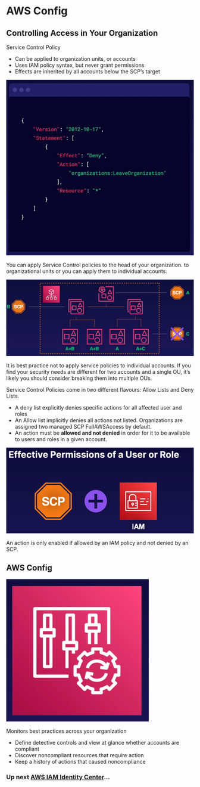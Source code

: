 # AWS Config

## Controlling Access in Your Organization

Service Control Policy

- Can be applied to organization units, or accounts
- Uses IAM policy syntax, but never grant permissions
- Effects are inherited by all accounts below the SCP’s target

![AWS Config](../../assets/aws-security-service-control-policy.png)

You can apply Service Control policies to the head of your organization. to organizational units or you can apply them to individual accounts.

![AWS Config](../../assets/aws-security-service-control-policy-example.png)

It is best practice not to apply service policies to individual accounts. If you find your security needs are different for two accounts and a single OU, it’s likely you should consider breaking them into multiple OUs.

Service Control Policies come in two different flavours: Allow Lists and Deny Lists.

- A deny list explicitly denies specific actions for all affected user and roles
- An Allow list implicitly denies all actions not listed. Organizations are assigned two managed SCP FullAWSAccess by default.
- An action must be **allowed and not denied** in order for it to be available to users and roles in a given account.

![AWS Config](../../assets/aws-security-permissions.png)

An action is only enabled if allowed by an IAM policy and not denied by an SCP.

## AWS Config

![AWS Config](../../assets/aws-config.png)

Monitors best practices across your organization

- Define detective controls and view at glance whether accounts are compliant
- Discover noncompliant resources that require action
- Keep a history of actions that caused noncompliance

### Up next [AWS IAM Identity Center](../aws-iam-identity-center/README.md)...